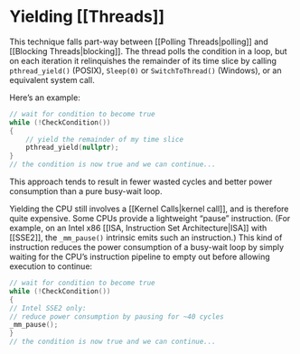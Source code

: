 # Yielding [[Threads]]

This technique falls part-way between [[Polling Threads|polling]] and [[Blocking Threads|blocking]]. The thread polls the condition in a loop, but on each iteration it relinquishes the remainder of its time slice by calling `pthread_yield()` (POSIX), `Sleep(0)` or `SwitchToThread()` (Windows), or an equivalent system call.

Here’s an example:

```C++
// wait for condition to become true
while (!CheckCondition())
{
	// yield the remainder of my time slice
	pthread_yield(nullptr);
}
// the condition is now true and we can continue...
```

This approach tends to result in fewer wasted cycles and better power consumption than a pure busy-wait loop.

Yielding the CPU still involves a [[Kernel Calls|kernel call]], and is therefore quite expensive. Some CPUs provide a lightweight “pause” instruction. (For example, on an Intel x86 [[ISA, Instruction Set Architecture|ISA]] with [[SSE2]], the `_mm_pause()` intrinsic emits such an instruction.) This kind of instruction reduces the power consumption of a busy-wait loop by simply waiting for the CPU’s instruction pipeline to empty out before allowing execution to continue:

```C++
// wait for condition to become true
while (!CheckCondition())
{
// Intel SSE2 only:
// reduce power consumption by pausing for ~40 cycles
_mm_pause();
}
// the condition is now true and we can continue...
```

